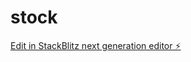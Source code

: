 # stock

[Edit in StackBlitz next generation editor ⚡️](https://stackblitz.com/~/github.com/fauhyn8/stock)
